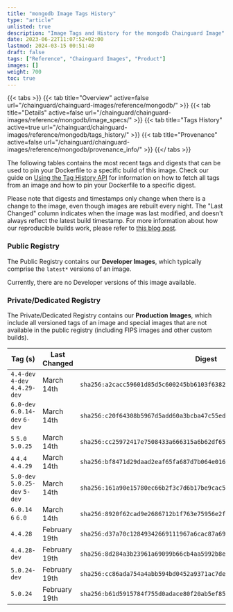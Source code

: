 ```yaml
---
title: "mongodb Image Tags History"
type: "article"
unlisted: true
description: "Image Tags and History for the mongodb Chainguard Image"
date: 2023-06-22T11:07:52+02:00
lastmod: 2024-03-15 00:51:40
draft: false
tags: ["Reference", "Chainguard Images", "Product"]
images: []
weight: 700
toc: true
---
```


{{< tabs >}}
{{< tab title="Overview" active=false url="/chainguard/chainguard-images/reference/mongodb/" >}}
{{< tab title="Details" active=false url="/chainguard/chainguard-images/reference/mongodb/image_specs/" >}}
{{< tab title="Tags History" active=true url="/chainguard/chainguard-images/reference/mongodb/tags_history/" >}}
{{< tab title="Provenance" active=false url="/chainguard/chainguard-images/reference/mongodb/provenance_info/" >}}
{{</ tabs >}}

The following tables contains the most recent tags and digests that can be used to pin your Dockerfile to a specific build of this image. Check our guide on [Using the Tag History API](/chainguard/chainguard-images/using-the-tag-history-api/) for information on how to fetch all tags from an image and how to pin your Dockerfile to a specific digest.

Please note that digests and timestamps only change when there is a change to the image, even though images are rebuilt every night. The "Last Changed" column indicates when the image was last modified, and doesn't always reflect the latest build timestamp. For more information about how our reproducible builds work, please refer to [this blog post](https://www.chainguard.dev/unchained/reproducing-chainguards-reproducible-image-builds).

### Public Registry
The Public Registry contains our **Developer Images**, which typically comprise the `latest*` versions of an image.

Currently, there are no Developer versions of this image available.

### Private/Dedicated Registry
The Private/Dedicated Registry contains our **Production Images**, which include all versioned tags of an image and special images that are not available in the public registry (including FIPS images and other custom builds).

| Tag (s)                         | Last Changed  | Digest                                                                    |
|---------------------------------|---------------|---------------------------------------------------------------------------|
|  `4.4-dev` `4-dev` `4.4.29-dev` | March 14th    | `sha256:a2cacc59601d85d5c600245bb6103f638283dc80fdec1eda1119be768fdec809` |
|  `6.0-dev` `6.0.14-dev` `6-dev` | March 14th    | `sha256:c20f64308b5967d5add60a3bcba47c55ed85578bda3e82eeaef7d05594829da6` |
|  `5` `5.0` `5.0.25`             | March 14th    | `sha256:cc25972417e7508433a666315a6b62df6538f0b72d97f0f0379cf8f8c613533e` |
|  `4` `4.4` `4.4.29`             | March 14th    | `sha256:bf8471d29daad2eaf65fa687d7b064e016eff7d8182f3796c458d09d694b74aa` |
|  `5.0-dev` `5.0.25-dev` `5-dev` | March 14th    | `sha256:161a90e15780ec66b2f3c7d6b17be9cac590d47d3fd9ab9fcfa5ec6d1081c7a3` |
|  `6.0.14` `6` `6.0`             | March 14th    | `sha256:8920f62cad9e2686712b1f763e75956e2f7d2302a0e0230eac219603de292138` |
|  `4.4.28`                       | February 19th | `sha256:d37a70c12849342669111967a6cac87a69c357d662cd56497142df02d3e8ad47` |
|  `4.4.28-dev`                   | February 19th | `sha256:8d284a3b23961a69099b66cb4aa5992b8efb2bf5d861acfaf6872f754af81ce3` |
|  `5.0.24-dev`                   | February 19th | `sha256:cc86ada754a4abb594bd0452a9371ac7de018aba661b4678b6b3841ffd6b3989` |
|  `5.0.24`                       | February 19th | `sha256:b61d5915784f755d0adace80f20ab5ef85c1cdfad472aff72131231d00cd27d2` |

